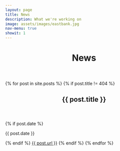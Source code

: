 ```yaml
---
layout: page
title: News
description: What we're working on
image: assets/images/eastbank.jpg
nav-menu: true
showit: 1
---
```


<!-- Main -->
<div id="main" class="alt">

<!-- One -->
<div class="inner">
		<header class="major">
			<h1>News</h1>
		</header>
</div>

<section id="two">
	<div class="inner">
          {% for post in site.posts %}
	  {% if post.title != 404 %}
	  <header class="major">
	    <h1>{{ post.title }}</h1>
	  </header>
	  {% if post.date %}<p>{{ post.date }}</p>{% endif %}
	  <a href="{{ Read More }}">{{ post.url }}</a>
	  {% endif %}
          {% endfor %}
	</div>	
</section>

</div>
